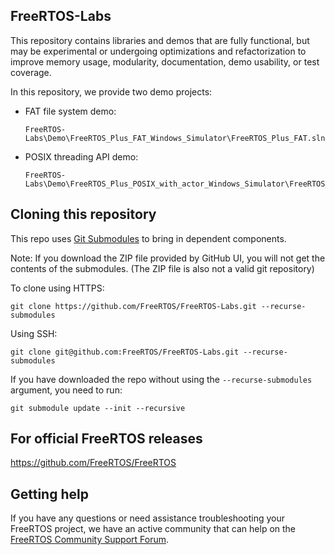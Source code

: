 ## FreeRTOS-Labs
This repository contains libraries and demos that are fully functional, but may be experimental or undergoing optimizations and refactorization to improve memory usage, modularity, documentation, demo usability, or test coverage.  

In this repository, we provide two demo projects: 

- FAT file system demo: 

  ```
  FreeRTOS-Labs\Demo\FreeRTOS_Plus_FAT_Windows_Simulator\FreeRTOS_Plus_FAT.sln
  ```

- POSIX threading API demo:

  ```
  FreeRTOS-Labs\Demo\FreeRTOS_Plus_POSIX_with_actor_Windows_Simulator\FreeRTOS_Plus_POSIX_with_actor.sln
  ```


## Cloning this repository
This repo uses [Git Submodules](https://git-scm.com/book/en/v2/Git-Tools-Submodules) to bring in dependent components.

Note: If you download the ZIP file provided by GitHub UI, you will not get the contents of the submodules. (The ZIP file is also not a valid git repository)

To clone using HTTPS:
```
git clone https://github.com/FreeRTOS/FreeRTOS-Labs.git --recurse-submodules
```
Using SSH:
```
git clone git@github.com:FreeRTOS/FreeRTOS-Labs.git --recurse-submodules
```

If you have downloaded the repo without using the `--recurse-submodules` argument, you need to run:
```
git submodule update --init --recursive
```


## For official FreeRTOS releases
https://github.com/FreeRTOS/FreeRTOS


## Getting help
If you have any questions or need assistance troubleshooting your FreeRTOS project, we have an active community that can help on the [FreeRTOS Community Support Forum](https://forums.freertos.org).
